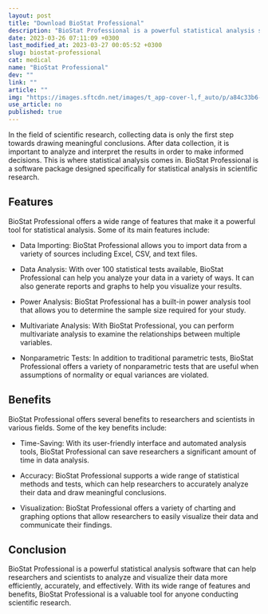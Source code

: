 ```yaml
---
layout: post
title: "Download BioStat Professional"
description: "BioStat Professional is a powerful statistical analysis software that helps researchers and scientists in various fields to analyze and visualize their data in an efficient way. This article provides an overview of the features and benefits of this software."
date: 2023-03-26 07:11:09 +0300
last_modified_at: 2023-03-27 00:05:52 +0300
slug: biostat-professional
cat: medical
name: "BioStat Professional"
dev: ""
link: ""
article: ""
img: "https://images.sftcdn.net/images/t_app-cover-l,f_auto/p/a84c33b6-9b2a-11e6-9062-00163ed833e7/2724468268/biostat-professional-screenshot.gif"
use_article: no
published: true
---
```



In the field of scientific research, collecting data is only the first step towards drawing meaningful conclusions. After data collection, it is important to analyze and interpret the results in order to make informed decisions. This is where statistical analysis comes in. BioStat Professional is a software package designed specifically for statistical analysis in scientific research.

## Features

BioStat Professional offers a wide range of features that make it a powerful tool for statistical analysis. Some of its main features include:

- Data Importing: BioStat Professional allows you to import data from a variety of sources including Excel, CSV, and text files.

- Data Analysis: With over 100 statistical tests available, BioStat Professional can help you analyze your data in a variety of ways. It can also generate reports and graphs to help you visualize your results.

- Power Analysis: BioStat Professional has a built-in power analysis tool that allows you to determine the sample size required for your study.

- Multivariate Analysis: With BioStat Professional, you can perform multivariate analysis to examine the relationships between multiple variables.

- Nonparametric Tests: In addition to traditional parametric tests, BioStat Professional offers a variety of nonparametric tests that are useful when assumptions of normality or equal variances are violated.

## Benefits

BioStat Professional offers several benefits to researchers and scientists in various fields. Some of the key benefits include:

- Time-Saving: With its user-friendly interface and automated analysis tools, BioStat Professional can save researchers a significant amount of time in data analysis.

- Accuracy: BioStat Professional supports a wide range of statistical methods and tests, which can help researchers to accurately analyze their data and draw meaningful conclusions.

- Visualization: BioStat Professional offers a variety of charting and graphing options that allow researchers to easily visualize their data and communicate their findings.

## Conclusion

BioStat Professional is a powerful statistical analysis software that can help researchers and scientists to analyze and visualize their data more efficiently, accurately, and effectively. With its wide range of features and benefits, BioStat Professional is a valuable tool for anyone conducting scientific research.
